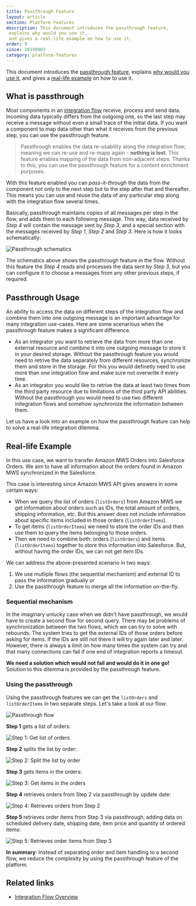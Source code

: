 ```yaml
---
title: Passthrough Feature
layout: article
section: Platform Features
description: This document introduces the passthrough feature,
 explains why would you use it,
 and gives a real-life example on how to use it.
order: 9
since: 20190903
category: platform-features
---
```


This document introduces the [passthrough feature](#what-is-passthrough),
explains [why would you use it](#passthrough-usage), and gives a
[real-life example](#real-life-example) on how to use it.

## What is passthrough

Most components in an [integration flow](integration-flow) receive, process and
send data. Incoming data typically differs from the outgoing one, so the
last step may receive a message without even a small trace of the initial data.
If you want a component to map data other than what it receives from the previous
step, you can use the passthrough feature.

> Passthrough enables the data re-usability along the integration flow; meaning we
> can re-use and re-mapp again - **nothing is lost**. This feature enables mapping
> of the data from non-adjacent steps. Thanks to this, you can use the passthrough
> feature for a content enrichment purposes.

With this feature enabled you can *pass-it-through* the data from the
component not only to the next step but to the step after that and thereafter. This
means you can use and reuse the data of any particular step along with the
integration flow several times.

Basically, passthrough maintains copies of all messages per step in the flow, and
adds them to each following message. This way, data received by *Step 4* will
contain the message sent by *Step 3*, and a special section with the messages
received by *Step 1*, *Step 2* and *Step 3*. Here is how it looks schematically:

![Passthrough schematics](/assets/img/getting-started/passthrough/passthrough-schematics.png)

The schematics above shows the passthrough feature in the flow. Without this
feature the *Step 4* reads and processes the data sent by *Step 3*, but you can
configure it to choose a messages from any other previous steps, if required.

## Passthrough Usage

An ability to access the data on different steps of the integration flow and
combine them into one outgoing message is an important advantage for many
integration use-cases. Here are some scenarious when the passthrough feature makes
a significant difference.

*   As an integrator you want to retrieve the data from more than one external resource and combine it into one outgoing message to store it in your desired storage. Without the passthrough feature you would need to retrive the data separately from different resources, synchronize them and store in the storage. For this you would definetly need to use more than one integration flow and make sure not overwrite it every time.
*   As an integrator you would like to retrive the data at least two times from the third party resource due to limitations of the third party API abilities. Without the passthrough you would need to use two different initegration flows and somehow synchronize the information between them.

Let us have a look into an example on how the passthrough feature can help to solve
a real-life integration dilemma.

## Real-life Example

In this use case, we want to transfer Amazon MWS Orders into Salesforce Orders.
We aim to have all information about the orders found in Amazon MWS synchronized in
the Salesforce.

This case is interesting since Amazon MWS API gives answers in some certain ways:

*   When we query the list of orders (`listOrders`) from Amazon MWS we get information about orders such as IDs, the total amount of orders, shipping information, etc. But this answer does not include information about specific items included in those orders (`listOrderItems`).
*   To get items (`listOrderItems`) we need to store the order IDs and then use them to query the items belonging to those orders.
*   Then we need to combine both: orders (`listOrders`) and items (`listOrderItems`) together to store this information into Salesforce. But, without having the order IDs, we can not get item IDs.

We can address the above-presented scenario in two ways:
1.  We use mutliple flows (the sequential mechanism) and external ID to pass the information gradually or
2.  Use the passthrough feature to merge all the information on-the-fly.

### Sequential mechanism

In the imaginary unlucky case when we didn't have passthrough, we would have to
create a second flow for second query. There may be problems of synchronization
between the two flows, which we can try to solve with rebounds. The system tries to
get the external IDs of those orders before asking for items. If the IDs are still
not there it will try again later and later. However, there is always a limit on
how many times the system can try and that many connections can fail if one end
of integration reports a timeout.

**We need a solution which would not fail and would do it in one go!**
Solution to this dilemma is provided by the passthrough feature.

### Using the passthrough

Using the passthrough features we can get the `listOrders` and `listOrderItems` in two
separate steps. Let's take a look at our flow:

![Passthrough flow](/assets/img/getting-started/passthrough/Passthrough_flow.gif)

**Step 1** gets a list of orders:

![Step 1: Get list of orders](/assets/img/getting-started/passthrough/Passthrough-flow-step1.png)

**Step 2** splits the list by order:

![Step 2: Split the list by order](/assets/img/getting-started/passthrough/Passthrough-flow-step2.png)

**Step 3** gets items in the orders:

![Step 3: Get items in the orders](/assets/img/getting-started/passthrough/Passthrough-flow-step3.png)

**Step 4** retrieves orders from Step 2 via passthrough by update date:

![Step 4: Retrieves orders from Step 2](/assets/img/getting-started/passthrough/Passthrough-flow-step4.png)

**Step 5** retrieves order items from Step 3 via passthrough, adding data on
scheduled delivery date, shipping date, item price and quantity of ordered items:

![Step 5: Retrieves order items from Step 3](/assets/img/getting-started/passthrough/Passthrough-flow-step5.png)

**In summary**: Instead of separating order and item handling to a second flow, we
reduce the complexity by using the passthrough feature of the platform.

## Related links

- [Integration Flow Overview](integration-flow)
